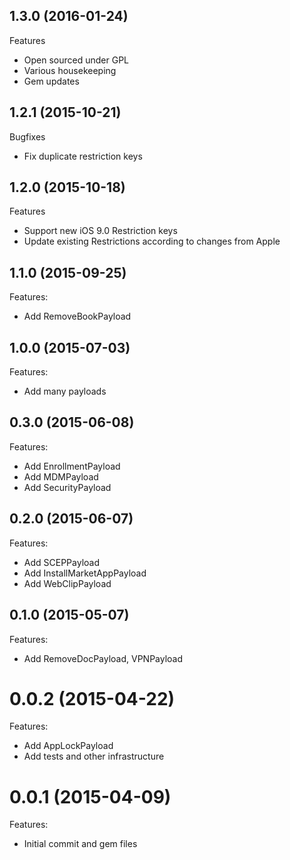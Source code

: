 ## 1.3.0 (2016-01-24)

Features

 - Open sourced under GPL
 - Various housekeeping
 - Gem updates

## 1.2.1 (2015-10-21)

Bugfixes

 - Fix duplicate restriction keys

## 1.2.0 (2015-10-18)

Features

  - Support new iOS 9.0 Restriction keys
  - Update existing Restrictions according to changes from Apple

## 1.1.0 (2015-09-25)

Features:

 - Add RemoveBookPayload

## 1.0.0 (2015-07-03)

Features:

 - Add many payloads

## 0.3.0 (2015-06-08)

Features:

 - Add EnrollmentPayload
 - Add MDMPayload
 - Add SecurityPayload

## 0.2.0 (2015-06-07)

Features:

 - Add SCEPPayload
 - Add InstallMarketAppPayload
 - Add WebClipPayload

## 0.1.0 (2015-05-07)

Features:

 - Add RemoveDocPayload, VPNPayload

# 0.0.2 (2015-04-22)

Features:

 - Add AppLockPayload
 - Add tests and other infrastructure

# 0.0.1 (2015-04-09)

Features:

 - Initial commit and gem files
